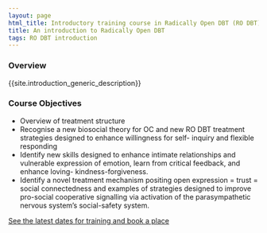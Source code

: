 ```yaml
---
layout: page
html_title: Introductory training course in Radically Open DBT (RO DBT).
title: An introduction to Radically Open DBT
tags: RO DBT introduction
---
```




### Overview

{{site.introduction_generic_description}}

### Course Objectives

- Overview of treatment structure
- Recognise a new biosocial theory for OC and new RO DBT treatment strategies designed
to enhance willingness for self- inquiry and flexible responding
- Identify new skills designed to enhance intimate relationships and vulnerable expression of emotion, learn from critical feedback, and enhance loving- kindness-forgiveness.
- Identify a novel treatment mechanism positing open expression = trust = social connectedness and examples of strategies designed to improve pro-social cooperative signalling via activation of the parasympathetic nervous system’s social-safety system. 


[See the latest dates for training and book a place](/events/)
